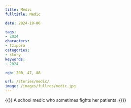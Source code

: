 ```yaml
---
title: Medic
fulltitle: Medic

date: 2024-10-06

tags:
- 2024
characters:
- tzipora
categories:
- story
keywords:
- 2024

rgb: 200, 47, 88

url: /stories/medic/
image: /images/fullres/medic.jpg
---
```

{{<note caption>}}
A school medic who sometimes fights her patients.
{{</note>}}